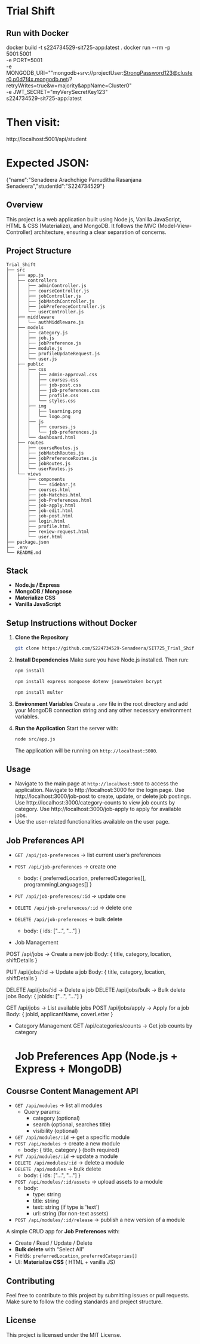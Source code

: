 # Trial Shift

## Run with Docker
docker build -t s224734529-sit725-app:latest .
docker run --rm -p 5001:5001 \
  -e PORT=5001 \
  -e MONGODB_URI=""mongodb+srv://projectUser:StrongPassword123@cluster0.p0d7f4x.mongodb.net/?retryWrites=true&w=majority&appName=Cluster0" \
  -e JWT_SECRET="myVerySecretKey123" \
  s224734529-sit725-app:latest

# Then visit:
http://localhost:5001/api/student
# Expected JSON:
{"name":"Senadeera Arachchige Pamuditha Rasanjana Senadeera","studentId":"S224734529"}

## Overview

This project is a web application built using Node.js, Vanilla JavaScript, HTML & CSS (Materialize), and MongoDB. It follows the MVC (Model-View-Controller) architecture, ensuring a clear separation of concerns.

## Project Structure

```
Trial_Shift
├── src
│   ├── app.js
│   ├── controllers
│   │   ├── adminController.js
│   │   ├── courseController.js
│   │   ├── jobController.js
│   │   ├── jobMatchController.js
│   │   ├── jobPrefereceController.js
│   │   └── userController.js
│   ├── middleware
│   │   └── authMiddleware.js
│   ├── models
│   │   ├── category.js
│   │   ├── job.js
│   │   ├── jobPreference.js
│   │   ├── module.js
│   │   ├── profileUpdateRequest.js
│   │   └── user.js
│   ├── public
│   │   ├── css
│   │   │   ├── admin-approval.css
│   │   │   ├── courses.css
│   │   │   ├── job-post.css
│   │   │   ├── job-preferences.css
│   │   │   ├── profile.css
│   │   │   └── styles.css
│   │   ├── img
│   │   │   ├── learning.png
│   │   │   └── logo.png
│   │   ├── js
│   │   │   ├── courses.js
│   │   │   └── job-preferences.js
│   │   └── dashboard.html
│   ├── routes
│   │   ├── courseRoutes.js
│   │   ├── jobMatchRoutes.js
│   │   ├── jobPreferenceRoutes.js
│   │   ├── jobRoutes.js
│   │   └── userRoutes.js
│   └── views
│       ├── components
│       │   └── sidebar.js
│       ├── courses.html
│       ├── job-Matches.html
│       ├── job-Preferences.html
│       ├── job-apply.html
│       ├── job-edit.html
│       ├── job-post.html
│       ├── login.html
│       ├── profile.html
│       ├── review-request.html
│       └── user.html
├── package.json
├── .env
└── README.md
```

## Stack

- **Node.js / Express**
- **MongoDB / Mongoose**
- **Materialize CSS**
- **Vanilla JavaScript**

## Setup Instructions without Docker

1. **Clone the Repository**

   ```bash
   git clone https://github.com/S224734529-Senadeera/SIT725_Trial_Shift_8.3HD.git
   ```

2. **Install Dependencies**
   Make sure you have Node.js installed. Then run:

   ```bash
   npm install

   npm install express mongoose dotenv jsonwebtoken bcrypt

   npm install multer
   ```

3. **Environment Variables**
   Create a `.env` file in the root directory and add your MongoDB connection string and any other necessary environment variables.

4. **Run the Application**
   Start the server with:
   ```bash
   node src/app.js
   ```
   The application will be running on `http://localhost:5000`.

## Usage

- Navigate to the main page at `http://localhost:5000` to access the application.
Navigate to http://localhost:3000 for the login page.
Use http://localhost:3000/job-post to create, update, or delete job postings.
Use http://localhost:3000/category-counts to view job counts by category.
Use http://localhost:3000/job-apply to apply for available jobs.
- Use the user-related functionalities available on the user page.

## Job Preferences API

- `GET /api/job-preferences` → list current user’s preferences
- `POST /api/job-preferences` → create one
  - body: { preferredLocation, preferredCategories[], programmingLanguages[] }
- `PUT /api/job-preferences/:id` → update one
- `DELETE /api/job-preferences/:id` → delete one
- `DELETE /api/job-preferences` → bulk delete

  - body: { ids: ["...", "..."] }

- Job Management

POST /api/jobs → Create a new job
Body: { title, category, location, shiftDetails }

PUT /api/jobs/:id → Update a job
Body: { title, category, location, shiftDetails }

DELETE /api/jobs/:id → Delete a job
DELETE /api/jobs/bulk → Bulk delete jobs
Body: { jobIds: ["...", "..."] }

GET /api/jobs → List available jobs
POST /api/jobs/apply → Apply for a job
Body: { jobId, applicantName, coverLetter }

- Category Management
GET /api/categories/counts → Get job counts by category

  # Job Preferences App (Node.js + Express + MongoDB)

## Cousrse Content Management API

- `GET /api/modules` → list all modules
  - Query params:
    - category (optional)
    - search (optional, searches title)
    - visibility (optional)
- `GET /api/modules/:id` → get a specific module
- `POST /api/modules` → create a new module
  - body: { title, category } (both required)
- `PUT /api/modules/:id` → update a module
- `DELETE /api/modules/:id` → delete a module
- `DELETE /api/modules` → bulk delete
  - body: { ids: ["...", "..."] }
- `POST /api/modules/:id/assets` → upload assets to a module
  - body:
    - type: string
    - title: string
    - text: string (if type is 'text')
    - url: string (for non-text assets)
- `POST /api/modules/:id/release` → publish a new version of a module

A simple CRUD app for **Job Preferences** with:

- Create / Read / Update / Delete
- **Bulk delete** with “Select All”
- Fields: `preferredLocation`, `preferredCategories[]`
- UI: **Materialize CSS** ( HTML + vanilla JS)

## Contributing

Feel free to contribute to this project by submitting issues or pull requests. Make sure to follow the coding standards and project structure.

## License

This project is licensed under the MIT License.
